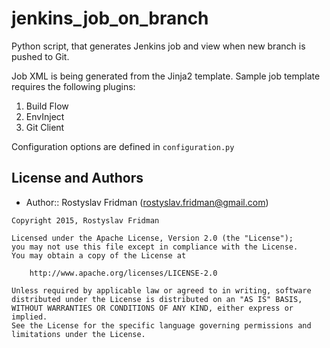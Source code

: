 jenkins_job_on_branch
=======================

Python script, that generates Jenkins job and view when new branch is pushed to Git.

Job XML is being generated from the Jinja2 template.
Sample job template requires the following plugins:
1. Build Flow
2. EnvInject
3. Git Client

Configuration options are defined in `configuration.py`

License and Authors
-------------------

- Author:: Rostyslav Fridman (rostyslav.fridman@gmail.com)

```text
Copyright 2015, Rostyslav Fridman

Licensed under the Apache License, Version 2.0 (the "License");
you may not use this file except in compliance with the License.
You may obtain a copy of the License at

    http://www.apache.org/licenses/LICENSE-2.0

Unless required by applicable law or agreed to in writing, software
distributed under the License is distributed on an "AS IS" BASIS,
WITHOUT WARRANTIES OR CONDITIONS OF ANY KIND, either express or implied.
See the License for the specific language governing permissions and
limitations under the License.
```

